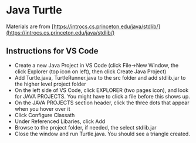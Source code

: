 # Java Turtle

Materials are from [https://introcs.cs.princeton.edu/java/stdlib/](https://introcs.cs.princeton.edu/java/stdlib/)

## Instructions for VS Code

* Create a new Java Project in VS Code (click File->New Window, the click Explorer (top icon on left), then click Create Java Project)
* Add Turtle.java, TurtleRunner.java to the src folder and add stdlib.jar to the higher level project folder
* On the left side of VS Code, click EXPLORER (two pages icon), and look for JAVA PROJECTS. You might have to click a file before this shows up.
* On the JAVA PROJECTS section header, click the three dots that appear when you hover over it
* Click Configure Classath
* Under Referenced Libaries, click Add
* Browse to the project folder, if needed, the select stdlib.jar
* Close the window and run Turtle.java. You should see a triangle created.
